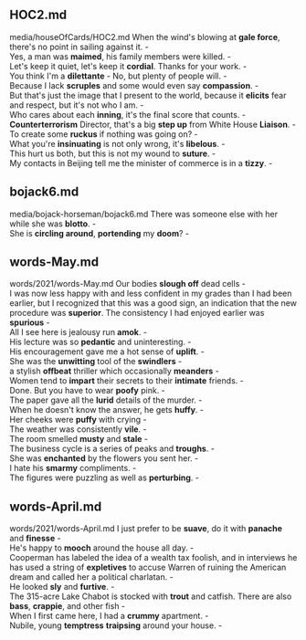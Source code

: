 ## HOC2.md ## 
media/houseOfCards/HOC2.md
When the wind's blowing at **gale force**, there's no point in sailing against it. -  
Yes, a man was **maimed**, his family members were killed. -  
Let's keep it quiet, let's keep it **cordial**. Thanks for your work. -  
You think I'm a **dilettante** - No, but plenty of people will. -  
Because I lack **scruples** and some would even say **compassion**. -  
But that's just the image that I present to the world, because it **elicits** fear and respect, but it's not who I am. -   
Who cares about each **inning**, it's the final score that counts. -  
**Counterterrorism** Director, that's a big **step up** from White House **Liaison**. -  
To create some **ruckus** if nothing was going on? -  
What you're **insinuating** is not only wrong, it's **libelous**. -  
This hurt us both, but this is not my wound to **suture**. -  
My contacts in Beijing tell me the minister of commerce is in a **tizzy**. -  

## bojack6.md ## 
media/bojack-horseman/bojack6.md
There was someone else with her while she was **blotto**. -  
She is **circling around**, **portending** my **doom**? -  

## words-May.md ## 
words/2021/words-May.md
Our bodies **slough off** dead cells -  
I was now less happy with and less confident in my grades than I had been earlier, but I recognized that this was a good sign, an indication that the new procedure was **superior**. The consistency I had enjoyed earlier was **spurious** -  
All I see here is jealousy run **amok**. -  
His lecture was so **pedantic** and uninteresting. -  
His encouragement gave me a hot sense of **uplift**. -  
She was the **unwitting** tool of the **swindlers** -  
a stylish **offbeat** thriller which occasionally **meanders** -  
Women tend to **impart** their secrets to their **intimate** friends. -  
Done. But you have to wear **poofy** pink. -  
The paper gave all the **lurid** details of the murder. -  
When he doesn't know the answer, he gets **huffy**. -  
Her cheeks were **puffy** with crying -  
The weather was consistently **vile**. -  
The room smelled **musty** and **stale** -  
The business cycle is a series of peaks and **troughs**. -  
She was **enchanted** by the flowers you sent her. -  
I hate his **smarmy** compliments. -  
The figures were puzzling as well as **perturbing**. -  

## words-April.md ## 
words/2021/words-April.md
I just prefer to be **suave**, do it with **panache** and **finesse** -  
He's happy to **mooch** around the house all day. -  
Cooperman has labeled the idea of a wealth tax foolish, and in interviews he has used a string of **expletives** to accuse Warren of ruining the American dream and called her a political charlatan. -  
He looked **sly** and **furtive**. -  
The 315-acre Lake Chabot is stocked with **trout** and catfish. There are also **bass**, **crappie**, and other fish -  
When I first came here, I had a **crummy** apartment. -   
Nubile, young **temptress** **traipsing** around your house. -  
